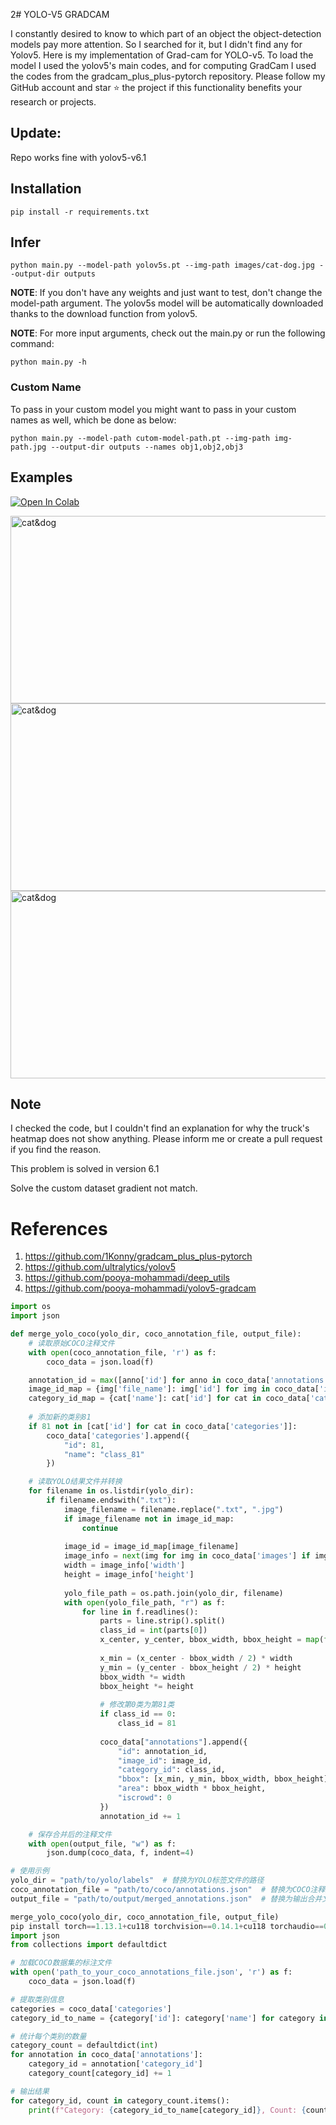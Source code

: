 2# YOLO-V5 GRADCAM

I constantly desired to know to which part of an object the object-detection models pay more attention. So I searched for it, but I didn't find any for Yolov5.
Here is my implementation of Grad-cam for YOLO-v5. To load the model I used the yolov5's main codes, and for computing GradCam I used the codes from the gradcam_plus_plus-pytorch repository.
Please follow my GitHub account and star ⭐ the project if this functionality benefits your research or projects.

## Update:
Repo works fine with yolov5-v6.1


## Installation
`pip install -r requirements.txt`

## Infer
`python main.py --model-path yolov5s.pt --img-path images/cat-dog.jpg --output-dir outputs`

**NOTE**: If you don't have any weights and just want to test, don't change the model-path argument. The yolov5s model will be automatically downloaded thanks to the download function from yolov5. 

**NOTE**: For more input arguments, check out the main.py or run the following command:

```python main.py -h```

### Custom Name
To pass in your custom model you might want to pass in your custom names as well, which be done as below:
```
python main.py --model-path cutom-model-path.pt --img-path img-path.jpg --output-dir outputs --names obj1,obj2,obj3 
```
## Examples
[![Open In Colab](https://colab.research.google.com/assets/colab-badge.svg)](https://colab.research.google.com/github/pooya-mohammadi/yolov5-gradcam/blob/master/main.ipynb)

<img src="https://raw.githubusercontent.com/pooya-mohammadi/yolov5-gradcam/master/outputs/eagle-res.jpg" alt="cat&dog" height="300" width="1200">
<img src="https://raw.githubusercontent.com/pooya-mohammadi/yolov5-gradcam/master/outputs/cat-dog-res.jpg" alt="cat&dog" height="300" width="1200">
<img src="https://raw.githubusercontent.com/pooya-mohammadi/yolov5-gradcam/master/outputs/dog-res.jpg" alt="cat&dog" height="300" width="1200">

## Note
I checked the code, but I couldn't find an explanation for why the truck's heatmap does not show anything. Please inform me or create a pull request if you find the reason.

This problem is solved in version 6.1

Solve the custom dataset gradient not match.

# References
1. https://github.com/1Konny/gradcam_plus_plus-pytorch
2. https://github.com/ultralytics/yolov5
3. https://github.com/pooya-mohammadi/deep_utils
4. https://github.com/pooya-mohammadi/yolov5-gradcam
```python
import os
import json

def merge_yolo_coco(yolo_dir, coco_annotation_file, output_file):
    # 读取原始COCO注释文件
    with open(coco_annotation_file, 'r') as f:
        coco_data = json.load(f)

    annotation_id = max([anno['id'] for anno in coco_data['annotations']]) + 1
    image_id_map = {img['file_name']: img['id'] for img in coco_data['images']}
    category_id_map = {cat['name']: cat['id'] for cat in coco_data['categories']}
    
    # 添加新的类别81
    if 81 not in [cat['id'] for cat in coco_data['categories']]:
        coco_data['categories'].append({
            "id": 81,
            "name": "class_81"
        })

    # 读取YOLO结果文件并转换
    for filename in os.listdir(yolo_dir):
        if filename.endswith(".txt"):
            image_filename = filename.replace(".txt", ".jpg")
            if image_filename not in image_id_map:
                continue
            
            image_id = image_id_map[image_filename]
            image_info = next(img for img in coco_data['images'] if img['id'] == image_id)
            width = image_info['width']
            height = image_info['height']
            
            yolo_file_path = os.path.join(yolo_dir, filename)
            with open(yolo_file_path, "r") as f:
                for line in f.readlines():
                    parts = line.strip().split()
                    class_id = int(parts[0])
                    x_center, y_center, bbox_width, bbox_height = map(float, parts[1:])
                    
                    x_min = (x_center - bbox_width / 2) * width
                    y_min = (y_center - bbox_height / 2) * height
                    bbox_width *= width
                    bbox_height *= height
                    
                    # 修改第0类为第81类
                    if class_id == 0:
                        class_id = 81
                    
                    coco_data["annotations"].append({
                        "id": annotation_id,
                        "image_id": image_id,
                        "category_id": class_id,
                        "bbox": [x_min, y_min, bbox_width, bbox_height],
                        "area": bbox_width * bbox_height,
                        "iscrowd": 0
                    })
                    annotation_id += 1

    # 保存合并后的注释文件
    with open(output_file, "w") as f:
        json.dump(coco_data, f, indent=4)

# 使用示例
yolo_dir = "path/to/yolo/labels"  # 替换为YOLO标签文件的路径
coco_annotation_file = "path/to/coco/annotations.json"  # 替换为COCO注释文件的路径
output_file = "path/to/output/merged_annotations.json"  # 替换为输出合并文件的路径

merge_yolo_coco(yolo_dir, coco_annotation_file, output_file)
pip install torch==1.13.1+cu118 torchvision==0.14.1+cu118 torchaudio==0.13.1+cu118 -f https://download.pytorch.org/whl/torch_stable.html -i
import json
from collections import defaultdict

# 加载COCO数据集的标注文件
with open('path_to_your_coco_annotations_file.json', 'r') as f:
    coco_data = json.load(f)

# 提取类别信息
categories = coco_data['categories']
category_id_to_name = {category['id']: category['name'] for category in categories}

# 统计每个类别的数量
category_count = defaultdict(int)
for annotation in coco_data['annotations']:
    category_id = annotation['category_id']
    category_count[category_id] += 1

# 输出结果
for category_id, count in category_count.items():
    print(f"Category: {category_id_to_name[category_id]}, Count: {count}")

